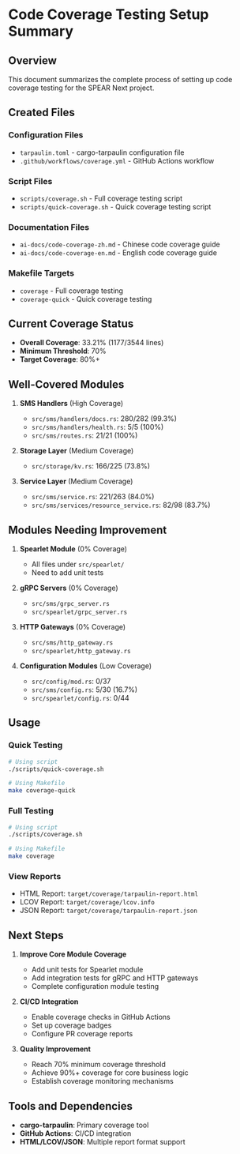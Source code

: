 # Code Coverage Testing Setup Summary

## Overview

This document summarizes the complete process of setting up code coverage testing for the SPEAR Next project.

## Created Files

### Configuration Files
- `tarpaulin.toml` - cargo-tarpaulin configuration file
- `.github/workflows/coverage.yml` - GitHub Actions workflow

### Script Files
- `scripts/coverage.sh` - Full coverage testing script
- `scripts/quick-coverage.sh` - Quick coverage testing script

### Documentation Files
- `ai-docs/code-coverage-zh.md` - Chinese code coverage guide
- `ai-docs/code-coverage-en.md` - English code coverage guide

### Makefile Targets
- `coverage` - Full coverage testing
- `coverage-quick` - Quick coverage testing

## Current Coverage Status

- **Overall Coverage**: 33.21% (1177/3544 lines)
- **Minimum Threshold**: 70%
- **Target Coverage**: 80%+

## Well-Covered Modules

1. **SMS Handlers** (High Coverage)
   - `src/sms/handlers/docs.rs`: 280/282 (99.3%)
   - `src/sms/handlers/health.rs`: 5/5 (100%)
   - `src/sms/routes.rs`: 21/21 (100%)

2. **Storage Layer** (Medium Coverage)
   - `src/storage/kv.rs`: 166/225 (73.8%)

3. **Service Layer** (Medium Coverage)
   - `src/sms/service.rs`: 221/263 (84.0%)
   - `src/sms/services/resource_service.rs`: 82/98 (83.7%)

## Modules Needing Improvement

1. **Spearlet Module** (0% Coverage)
   - All files under `src/spearlet/`
   - Need to add unit tests

2. **gRPC Servers** (0% Coverage)
   - `src/sms/grpc_server.rs`
   - `src/spearlet/grpc_server.rs`

3. **HTTP Gateways** (0% Coverage)
   - `src/sms/http_gateway.rs`
   - `src/spearlet/http_gateway.rs`

4. **Configuration Modules** (Low Coverage)
   - `src/config/mod.rs`: 0/37
   - `src/sms/config.rs`: 5/30 (16.7%)
   - `src/spearlet/config.rs`: 0/44

## Usage

### Quick Testing
```bash
# Using script
./scripts/quick-coverage.sh

# Using Makefile
make coverage-quick
```

### Full Testing
```bash
# Using script
./scripts/coverage.sh

# Using Makefile
make coverage
```

### View Reports
- HTML Report: `target/coverage/tarpaulin-report.html`
- LCOV Report: `target/coverage/lcov.info`
- JSON Report: `target/coverage/tarpaulin-report.json`

## Next Steps

1. **Improve Core Module Coverage**
   - Add unit tests for Spearlet module
   - Add integration tests for gRPC and HTTP gateways
   - Complete configuration module testing

2. **CI/CD Integration**
   - Enable coverage checks in GitHub Actions
   - Set up coverage badges
   - Configure PR coverage reports

3. **Quality Improvement**
   - Reach 70% minimum coverage threshold
   - Achieve 90%+ coverage for core business logic
   - Establish coverage monitoring mechanisms

## Tools and Dependencies

- **cargo-tarpaulin**: Primary coverage tool
- **GitHub Actions**: CI/CD integration
- **HTML/LCOV/JSON**: Multiple report format support